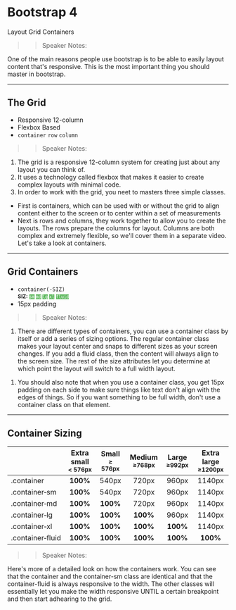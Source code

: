 <!-- .slide: data-state="title" -->

# Bootstrap 4

Layout Grid Containers

> > Speaker Notes:

One of the main reasons people use bootstrap is to be able to easily layout content that's responsive. This is the most important thing you should master in bootstrap.

---

<!-- .slide: data-state="hasicon" -->

## <i class="fa fa-th"></i> The Grid

- Responsive 12-column
- Flexbox Based
- `container` `row` `column`

> > Speaker Notes:

1. The grid is a responsive 12-column system for creating just about any layout you can think of.
1. It uses a technology called flexbox that makes it easier to create complex layouts with minimal code.
1. In order to work with the grid, you neet to masters three simple classes.

- First is containers, which can be used with or without the grid to align content either to the screen or to center within a set of measurements
- Next is rows and columns, they work together to allow you to create the layouts. The rows prepare the columns for layout. Columns are both complex and extremely flexible, so we'll cover them in a separate video. Let's take a look at containers.

---

<!-- .slide: data-state="hasicon" -->

## <i class="fa fa-th"></i> Grid Containers

- `container(-SIZ)`<br>
  <small style="line-height: 120%; vertical-align: text-bottom;"> <b>SIZ:</b>
  <code style="background:#5cb85c; color:white;">sm</code>
  <code style="background:#5cb85c; color:white;">md</code>
  <code style="background:#5cb85c; color:white;">lg</code>
  <code style="background:#5cb85c; color:white;">xl</code>
  <code style="background:#5cb85c; color:white;">fluid</code>
  </small><br>
- 15px padding

> > Speaker Notes:

1. There are different types of containers, you can use a container class by itself or add a series of sizing options. The regular container class makes your layout center and snaps to different sizes as your screen changes.
   If you add a fluid class, then the content will always align to the screen size. The rest of the size attributes let you determine at which point the layout will switch to a full width layout.

1) You should also note that when you use a container class, you get 15px padding on each side to make sure things like text don't align with the edges of things. So if you want something to be full width, don't use a container class on that element.

---

## Container Sizing

|                        | Extra small <small>< 576px</small> | Small <small> ≥ 576px</small> | Medium <small>≥768px</small> | Large <small>≥992px</small> | Extra large <small>≥1200px</small> |
| ---------------------- | :--------------------------------: | :---------------------------: | :--------------------------: | :-------------------------: | :--------------------------------: |
| .container             |              **100%**              |             540px             |            720px             |            960px            |               1140px               |
| .container&#8209;sm    |              **100%**              |             540px             |            720px             |            960px            |               1140px               |
| .container&#8209;md    |              **100%**              |           **100%**            |            720px             |            960px            |               1140px               |
| .container&#8209;lg    |              **100%**              |           **100%**            |           **100%**           |            960px            |               1140px               |
| .container&#8209;xl    |              **100%**              |           **100%**            |           **100%**           |          **100%**           |               1140px               |
| .container&#8209;fluid |              **100%**              |           **100%**            |           **100%**           |          **100%**           |              **100%**              |

> > Speaker Notes:

Here's more of a detailed look on how the containers work. You can see that the container and the container-sm class are identical and that the container-fluid is always responsive to the width. The other classes will essentially let you make the width responsive UNTIL a certain breakpoint and then start adhearing to the grid.

